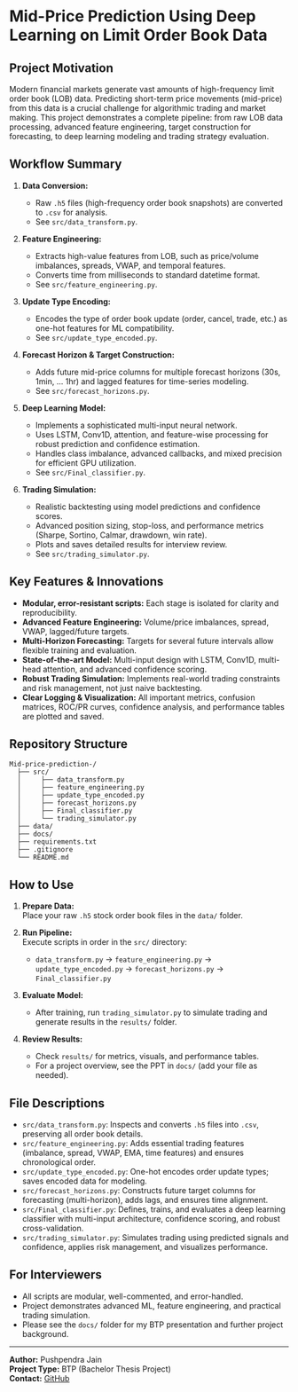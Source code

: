 # Mid-Price Prediction Using Deep Learning on Limit Order Book Data

## Project Motivation

Modern financial markets generate vast amounts of high-frequency limit order book (LOB) data. Predicting short-term price movements (mid-price) from this data is a crucial challenge for algorithmic trading and market making. This project demonstrates a complete pipeline: from raw LOB data processing, advanced feature engineering, target construction for forecasting, to deep learning modeling and trading strategy evaluation.

## Workflow Summary

1. **Data Conversion:** 
   - Raw `.h5` files (high-frequency order book snapshots) are converted to `.csv` for analysis.
   - See `src/data_transform.py`.

2. **Feature Engineering:**  
   - Extracts high-value features from LOB, such as price/volume imbalances, spreads, VWAP, and temporal features.
   - Converts time from milliseconds to standard datetime format.
   - See `src/feature_engineering.py`.

3. **Update Type Encoding:**  
   - Encodes the type of order book update (order, cancel, trade, etc.) as one-hot features for ML compatibility.
   - See `src/update_type_encoded.py`.

4. **Forecast Horizon & Target Construction:**  
   - Adds future mid-price columns for multiple forecast horizons (30s, 1min, ... 1hr) and lagged features for time-series modeling.
   - See `src/forecast_horizons.py`.

5. **Deep Learning Model:**  
   - Implements a sophisticated multi-input neural network.  
   - Uses LSTM, Conv1D, attention, and feature-wise processing for robust prediction and confidence estimation.
   - Handles class imbalance, advanced callbacks, and mixed precision for efficient GPU utilization.
   - See `src/Final_classifier.py`.

6. **Trading Simulation:**  
   - Realistic backtesting using model predictions and confidence scores.
   - Advanced position sizing, stop-loss, and performance metrics (Sharpe, Sortino, Calmar, drawdown, win rate).
   - Plots and saves detailed results for interview review.
   - See `src/trading_simulator.py`.

## Key Features & Innovations

- **Modular, error-resistant scripts:** Each stage is isolated for clarity and reproducibility.
- **Advanced Feature Engineering:** Volume/price imbalances, spread, VWAP, lagged/future targets.
- **Multi-Horizon Forecasting:** Targets for several future intervals allow flexible training and evaluation.
- **State-of-the-art Model:** Multi-input design with LSTM, Conv1D, multi-head attention, and advanced confidence scoring.
- **Robust Trading Simulation:** Implements real-world trading constraints and risk management, not just naive backtesting.
- **Clear Logging & Visualization:** All important metrics, confusion matrices, ROC/PR curves, confidence analysis, and performance tables are plotted and saved.

## Repository Structure

```
Mid-price-prediction-/
  ├── src/
  │     ├── data_transform.py
  │     ├── feature_engineering.py
  │     ├── update_type_encoded.py
  │     ├── forecast_horizons.py
  │     ├── Final_classifier.py
  │     └── trading_simulator.py
  ├── data/            
  ├── docs/          
  ├── requirements.txt
  ├── .gitignore
  └── README.md
```

## How to Use

1. **Prepare Data:**  
   Place your raw `.h5` stock order book files in the `data/` folder.

2. **Run Pipeline:**  
   Execute scripts in order in the `src/` directory:
   - `data_transform.py` → `feature_engineering.py` → `update_type_encoded.py` → `forecast_horizons.py` → `Final_classifier.py`

3. **Evaluate Model:**  
   - After training, run `trading_simulator.py` to simulate trading and generate results in the `results/` folder.

4. **Review Results:**  
   - Check `results/` for metrics, visuals, and performance tables.
   - For a project overview, see the PPT in `docs/` (add your file as needed).

## File Descriptions

- `src/data_transform.py`: Inspects and converts `.h5` files into `.csv`, preserving all order book details.
- `src/feature_engineering.py`: Adds essential trading features (imbalance, spread, VWAP, EMA, time features) and ensures chronological order.
- `src/update_type_encoded.py`: One-hot encodes order update types; saves encoded data for modeling.
- `src/forecast_horizons.py`: Constructs future target columns for forecasting (multi-horizon), adds lags, and ensures time alignment.
- `src/Final_classifier.py`: Defines, trains, and evaluates a deep learning classifier with multi-input architecture, confidence scoring, and robust cross-validation.
- `src/trading_simulator.py`: Simulates trading using predicted signals and confidence, applies risk management, and visualizes performance.

## For Interviewers

- All scripts are modular, well-commented, and error-handled.
- Project demonstrates advanced ML, feature engineering, and practical trading simulation.
- Please see the `docs/` folder for my BTP presentation and further project background.

---

**Author:** Pushpendra Jain  
**Project Type:** BTP (Bachelor Thesis Project)  
**Contact:** [GitHub](https://github.com/pushpendra0003)
